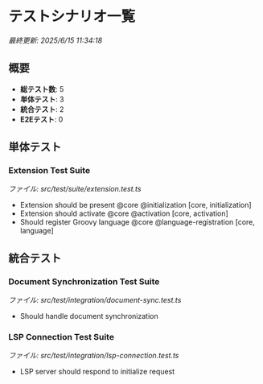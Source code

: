 # テストシナリオ一覧

*最終更新: 2025/6/15 11:34:18*

## 概要

- **総テスト数**: 5
- **単体テスト**: 3
- **統合テスト**: 2
- **E2Eテスト**: 0

## 単体テスト

### Extension Test Suite
*ファイル: src/test/suite/extension.test.ts*

- Extension should be present @core @initialization [core, initialization]
- Extension should activate @core @activation [core, activation]
- Should register Groovy language @core @language-registration [core, language]

## 統合テスト

### Document Synchronization Test Suite
*ファイル: src/test/integration/document-sync.test.ts*

- Should handle document synchronization

### LSP Connection Test Suite
*ファイル: src/test/integration/lsp-connection.test.ts*

- LSP server should respond to initialize request

